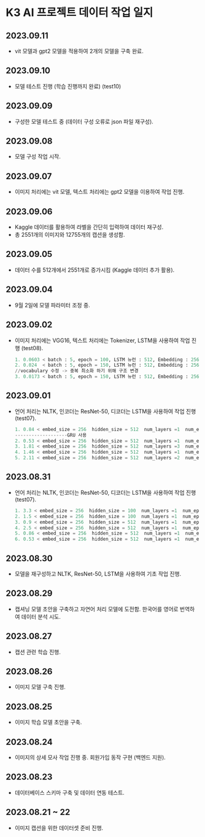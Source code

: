 # K3 AI 프로젝트 데이터 작업 일지

## 2023.09.11
- vit 모델과 gpt2 모델을 적용하여 2개의 모델을 구축 완료.

## 2023.09.10
- 모델 테스트 진행 (학습 진행까지 완료) (test10)

## 2023.09.09
- 구성한 모델 테스트 중 (데이터 구성 오류로 json 파일 재구성).

## 2023.09.08
- 모델 구성 작업 시작.

## 2023.09.07
- 이미지 처리에는 vit 모델, 텍스트 처리에는 gpt2 모델을 이용하여 작업 진행.

## 2023.09.06
- Kaggle 데이터를 활용하여 라벨을 간단히 입력하여 데이터 재구성.
- 총 2551개의 이미지와 12755개의 캡션을 생성함.

## 2023.09.05
- 데이터 수를 512개에서 2551개로 증가시킴 (Kaggle 데이터 추가 활용).

## 2023.09.04
- 9월 2일에 모델 파라미터 조정 중.
## 2023.09.02
- 이미지 처리에는 VGG16, 텍스트 처리에는 Tokenizer, LSTM을 사용하여 작업 진행 (test08).  
    ``` python 
    1. 0.0603 < batch : 5, epoch = 100, LSTM 뉴런 : 512, Embedding : 256>
    2. 0.024  < batch : 5, epoch = 150, LSTM 뉴런 : 512, Embedding : 256>
    //vocabulary 수정 -> 중복 최소화 하기 위해 구조 변경
    3. 0.0173 < batch : 5, epoch = 150, LSTM 뉴런 : 512, Embedding : 256>

    ```

## 2023.09.01
- 언어 처리는 NLTK, 인코더는 ResNet-50, 디코더는 LSTM을 사용하여 작업 진행 (test07).  
    ```python 
    1. 0.84 < embed_size = 256  hidden_size = 512  num_layers =1  num_epochs = 150  print_every = 150 save_every = 10 lr = 0.001 > 4단어
    -------------------GRU 사용
    2. 0.53 < embed_size = 256  hidden_size = 512  num_layers =1  num_epochs = 150  print_every = 150 save_every = 10 lr = 0.001 >
    3. 1.81 < embed_size = 256  hidden_size = 512  num_layers =3  num_epochs = 150  print_every = 150 save_every = 10 lr = 0.001 >
    4. 1.46 < embed_size = 256  hidden_size = 512  num_layers =1  num_epochs = 250  print_every = 150 save_every = 10 lr = 0.0001 >
    5. 2.11 < embed_size = 256  hidden_size = 512  num_layers =2  num_epochs = 250  print_every = 150 save_every = 10 lr = 0.001 >
    ```

## 2023.08.31
- 언어 처리는 NLTK, 인코더는 ResNet-50, 디코더는 LSTM을 사용하여 작업 진행 (test07).  
    ```python 
    1. 3.3 < embed_size = 256  hidden_size = 100  num_layers =1  num_epochs = 4  print_every = 150 save_every = 1 lr = 0.001 >
    2. 1.5 < embed_size = 256  hidden_size = 100  num_layers =1  num_epochs = 50  print_every = 150 save_every = 1 lr = 0.001 >
    3. 0.9 < embed_size = 256  hidden_size = 512  num_layers =1  num_epochs = 100  print_every = 150 save_every = 1 lr = 0.001 >
    4. 2.5 < embed_size = 256  hidden_size = 512  num_layers =1  num_epochs = 100  print_every = 150 save_every = 1 lr = 0.0001 >
    5. 0.86 < embed_size = 256  hidden_size = 512  num_layers =1  num_epochs = 100  print_every = 150 save_every = 1 lr = 0.001 >
    6. 0.53 < embed_size = 256  hidden_size = 512  num_layers =1  num_epochs = 150  print_every = 150 save_every = 10 lr = 0.001 >
    ```

## 2023.08.30
- 모델을 재구성하고 NLTK, ResNet-50, LSTM을 사용하여 기초 작업 진행.

## 2023.08.29
- 캡셔닝 모델 초안을 구축하고 자연어 처리 모델에 도전함. 한국어를 영어로 번역하여 데이터 분석 시도.

## 2023.08.27
- 캡션 관련 학습 진행.

## 2023.08.26
- 이미지 모델 구축 진행.

## 2023.08.25
- 이미지 학습 모델 초안을 구축.

## 2023.08.24
- 이미지의 상세 모사 작업 진행 중. 회원가입 동작 구현 (백엔드 지원).

## 2023.08.23
- 데이터베이스 스키마 구축 및 데이터 연동 테스트.

## 2023.08.21 ~ 22
- 이미지 캡션을 위한 데이터셋 준비 진행.